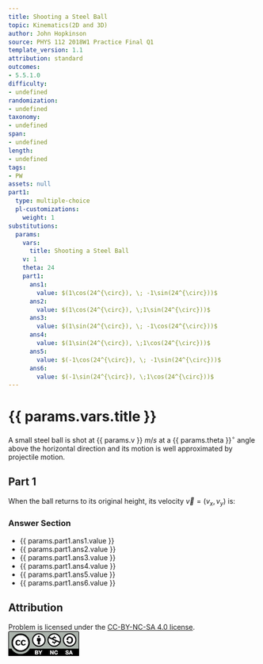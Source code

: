 ```yaml
---
title: Shooting a Steel Ball
topic: Kinematics(2D and 3D)
author: John Hopkinson
source: PHYS 112 2018W1 Practice Final Q1
template_version: 1.1
attribution: standard
outcomes:
- 5.5.1.0
difficulty:
- undefined
randomization:
- undefined
taxonomy:
- undefined
span:
- undefined
length:
- undefined
tags:
- PW
assets: null
part1:
  type: multiple-choice
  pl-customizations:
    weight: 1
substitutions:
  params:
    vars:
      title: Shooting a Steel Ball
    v: 1
    theta: 24
    part1:
      ans1:
        value: $(1\cos(24^{\circ}), \; -1\sin(24^{\circ}))$
      ans2:
        value: $(1\cos(24^{\circ}), \;1\sin(24^{\circ}))$
      ans3:
        value: $(1\sin(24^{\circ}), \; -1\cos(24^{\circ}))$
      ans4:
        value: $(1\sin(24^{\circ}), \;1\cos(24^{\circ}))$
      ans5:
        value: $(-1\cos(24^{\circ}), \; -1\sin(24^{\circ}))$
      ans6:
        value: $(-1\sin(24^{\circ}), \;1\cos(24^{\circ}))$
---
```

# {{ params.vars.title }}
A small steel ball is shot at {{ params.v }} $m/s$ at a {{ params.theta }}$^{\circ}$ angle above the horizontal direction and its motion is well approximated by projectile motion.

## Part 1

When the ball returns to its original height, its velocity $\overrightarrow{v} = (v_x, v_y)$ is:

### Answer Section

- {{ params.part1.ans1.value }}
- {{ params.part1.ans2.value }}
- {{ params.part1.ans3.value }}
- {{ params.part1.ans4.value }}
- {{ params.part1.ans5.value }}
- {{ params.part1.ans6.value }}

## Attribution

Problem is licensed under the [CC-BY-NC-SA 4.0 license](https://creativecommons.org/licenses/by-nc-sa/4.0/).<br> ![The Creative Commons 4.0 license requiring attribution-BY, non-commercial-NC, and share-alike-SA license.](https://raw.githubusercontent.com/firasm/bits/master/by-nc-sa.png)